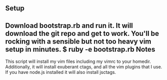 Setup
-----
Download bootstrap.rb and run it. It will download the git repo and get to work. 
You'll be rocking with a sensible but not too heavy vim setup in minutes.
    $ ruby -e bootstrap.rb
Notes
-----
This script will install my vim files including my vimrc to your homedir. Additionally, it will install exuberant ctags, and all the vim plugins that I use. If you have node.js installed it will also install jsctags.
